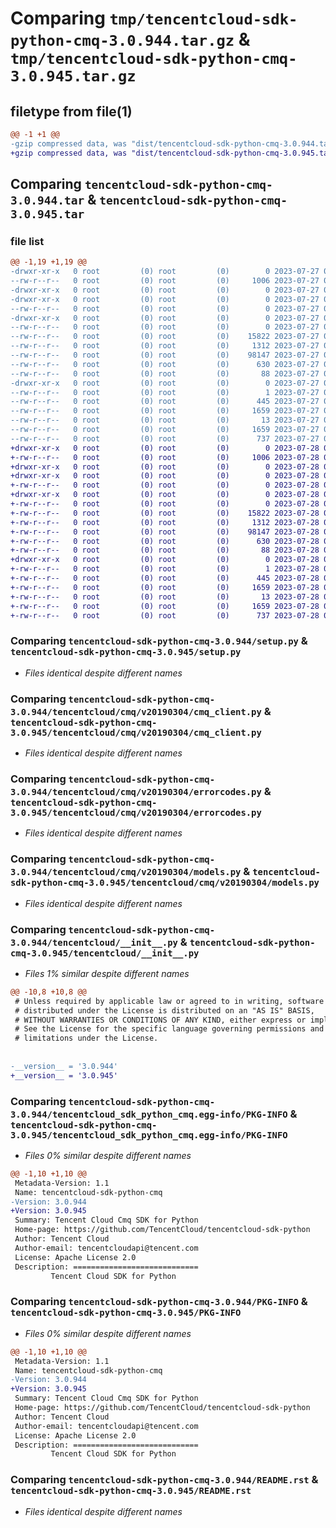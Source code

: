 # Comparing `tmp/tencentcloud-sdk-python-cmq-3.0.944.tar.gz` & `tmp/tencentcloud-sdk-python-cmq-3.0.945.tar.gz`

## filetype from file(1)

```diff
@@ -1 +1 @@
-gzip compressed data, was "dist/tencentcloud-sdk-python-cmq-3.0.944.tar", last modified: Thu Jul 27 02:12:35 2023, max compression
+gzip compressed data, was "dist/tencentcloud-sdk-python-cmq-3.0.945.tar", last modified: Fri Jul 28 00:25:02 2023, max compression
```

## Comparing `tencentcloud-sdk-python-cmq-3.0.944.tar` & `tencentcloud-sdk-python-cmq-3.0.945.tar`

### file list

```diff
@@ -1,19 +1,19 @@
-drwxr-xr-x   0 root         (0) root         (0)        0 2023-07-27 02:12:35.000000 tencentcloud-sdk-python-cmq-3.0.944/
--rw-r--r--   0 root         (0) root         (0)     1006 2023-07-27 02:12:35.000000 tencentcloud-sdk-python-cmq-3.0.944/setup.py
-drwxr-xr-x   0 root         (0) root         (0)        0 2023-07-27 02:12:35.000000 tencentcloud-sdk-python-cmq-3.0.944/tencentcloud/
-drwxr-xr-x   0 root         (0) root         (0)        0 2023-07-27 02:12:35.000000 tencentcloud-sdk-python-cmq-3.0.944/tencentcloud/cmq/
--rw-r--r--   0 root         (0) root         (0)        0 2023-07-27 02:12:35.000000 tencentcloud-sdk-python-cmq-3.0.944/tencentcloud/cmq/__init__.py
-drwxr-xr-x   0 root         (0) root         (0)        0 2023-07-27 02:12:35.000000 tencentcloud-sdk-python-cmq-3.0.944/tencentcloud/cmq/v20190304/
--rw-r--r--   0 root         (0) root         (0)        0 2023-07-27 02:12:35.000000 tencentcloud-sdk-python-cmq-3.0.944/tencentcloud/cmq/v20190304/__init__.py
--rw-r--r--   0 root         (0) root         (0)    15822 2023-07-27 02:12:35.000000 tencentcloud-sdk-python-cmq-3.0.944/tencentcloud/cmq/v20190304/cmq_client.py
--rw-r--r--   0 root         (0) root         (0)     1312 2023-07-27 02:12:35.000000 tencentcloud-sdk-python-cmq-3.0.944/tencentcloud/cmq/v20190304/errorcodes.py
--rw-r--r--   0 root         (0) root         (0)    98147 2023-07-27 02:12:35.000000 tencentcloud-sdk-python-cmq-3.0.944/tencentcloud/cmq/v20190304/models.py
--rw-r--r--   0 root         (0) root         (0)      630 2023-07-27 02:12:35.000000 tencentcloud-sdk-python-cmq-3.0.944/tencentcloud/__init__.py
--rw-r--r--   0 root         (0) root         (0)       88 2023-07-27 02:12:35.000000 tencentcloud-sdk-python-cmq-3.0.944/setup.cfg
-drwxr-xr-x   0 root         (0) root         (0)        0 2023-07-27 02:12:35.000000 tencentcloud-sdk-python-cmq-3.0.944/tencentcloud_sdk_python_cmq.egg-info/
--rw-r--r--   0 root         (0) root         (0)        1 2023-07-27 02:12:35.000000 tencentcloud-sdk-python-cmq-3.0.944/tencentcloud_sdk_python_cmq.egg-info/dependency_links.txt
--rw-r--r--   0 root         (0) root         (0)      445 2023-07-27 02:12:35.000000 tencentcloud-sdk-python-cmq-3.0.944/tencentcloud_sdk_python_cmq.egg-info/SOURCES.txt
--rw-r--r--   0 root         (0) root         (0)     1659 2023-07-27 02:12:35.000000 tencentcloud-sdk-python-cmq-3.0.944/tencentcloud_sdk_python_cmq.egg-info/PKG-INFO
--rw-r--r--   0 root         (0) root         (0)       13 2023-07-27 02:12:35.000000 tencentcloud-sdk-python-cmq-3.0.944/tencentcloud_sdk_python_cmq.egg-info/top_level.txt
--rw-r--r--   0 root         (0) root         (0)     1659 2023-07-27 02:12:35.000000 tencentcloud-sdk-python-cmq-3.0.944/PKG-INFO
--rw-r--r--   0 root         (0) root         (0)      737 2023-07-27 02:12:35.000000 tencentcloud-sdk-python-cmq-3.0.944/README.rst
+drwxr-xr-x   0 root         (0) root         (0)        0 2023-07-28 00:25:02.000000 tencentcloud-sdk-python-cmq-3.0.945/
+-rw-r--r--   0 root         (0) root         (0)     1006 2023-07-28 00:25:02.000000 tencentcloud-sdk-python-cmq-3.0.945/setup.py
+drwxr-xr-x   0 root         (0) root         (0)        0 2023-07-28 00:25:02.000000 tencentcloud-sdk-python-cmq-3.0.945/tencentcloud/
+drwxr-xr-x   0 root         (0) root         (0)        0 2023-07-28 00:25:02.000000 tencentcloud-sdk-python-cmq-3.0.945/tencentcloud/cmq/
+-rw-r--r--   0 root         (0) root         (0)        0 2023-07-28 00:25:02.000000 tencentcloud-sdk-python-cmq-3.0.945/tencentcloud/cmq/__init__.py
+drwxr-xr-x   0 root         (0) root         (0)        0 2023-07-28 00:25:02.000000 tencentcloud-sdk-python-cmq-3.0.945/tencentcloud/cmq/v20190304/
+-rw-r--r--   0 root         (0) root         (0)        0 2023-07-28 00:25:02.000000 tencentcloud-sdk-python-cmq-3.0.945/tencentcloud/cmq/v20190304/__init__.py
+-rw-r--r--   0 root         (0) root         (0)    15822 2023-07-28 00:25:02.000000 tencentcloud-sdk-python-cmq-3.0.945/tencentcloud/cmq/v20190304/cmq_client.py
+-rw-r--r--   0 root         (0) root         (0)     1312 2023-07-28 00:25:02.000000 tencentcloud-sdk-python-cmq-3.0.945/tencentcloud/cmq/v20190304/errorcodes.py
+-rw-r--r--   0 root         (0) root         (0)    98147 2023-07-28 00:25:02.000000 tencentcloud-sdk-python-cmq-3.0.945/tencentcloud/cmq/v20190304/models.py
+-rw-r--r--   0 root         (0) root         (0)      630 2023-07-28 00:25:02.000000 tencentcloud-sdk-python-cmq-3.0.945/tencentcloud/__init__.py
+-rw-r--r--   0 root         (0) root         (0)       88 2023-07-28 00:25:02.000000 tencentcloud-sdk-python-cmq-3.0.945/setup.cfg
+drwxr-xr-x   0 root         (0) root         (0)        0 2023-07-28 00:25:02.000000 tencentcloud-sdk-python-cmq-3.0.945/tencentcloud_sdk_python_cmq.egg-info/
+-rw-r--r--   0 root         (0) root         (0)        1 2023-07-28 00:25:02.000000 tencentcloud-sdk-python-cmq-3.0.945/tencentcloud_sdk_python_cmq.egg-info/dependency_links.txt
+-rw-r--r--   0 root         (0) root         (0)      445 2023-07-28 00:25:02.000000 tencentcloud-sdk-python-cmq-3.0.945/tencentcloud_sdk_python_cmq.egg-info/SOURCES.txt
+-rw-r--r--   0 root         (0) root         (0)     1659 2023-07-28 00:25:02.000000 tencentcloud-sdk-python-cmq-3.0.945/tencentcloud_sdk_python_cmq.egg-info/PKG-INFO
+-rw-r--r--   0 root         (0) root         (0)       13 2023-07-28 00:25:02.000000 tencentcloud-sdk-python-cmq-3.0.945/tencentcloud_sdk_python_cmq.egg-info/top_level.txt
+-rw-r--r--   0 root         (0) root         (0)     1659 2023-07-28 00:25:02.000000 tencentcloud-sdk-python-cmq-3.0.945/PKG-INFO
+-rw-r--r--   0 root         (0) root         (0)      737 2023-07-28 00:25:02.000000 tencentcloud-sdk-python-cmq-3.0.945/README.rst
```

### Comparing `tencentcloud-sdk-python-cmq-3.0.944/setup.py` & `tencentcloud-sdk-python-cmq-3.0.945/setup.py`

 * *Files identical despite different names*

### Comparing `tencentcloud-sdk-python-cmq-3.0.944/tencentcloud/cmq/v20190304/cmq_client.py` & `tencentcloud-sdk-python-cmq-3.0.945/tencentcloud/cmq/v20190304/cmq_client.py`

 * *Files identical despite different names*

### Comparing `tencentcloud-sdk-python-cmq-3.0.944/tencentcloud/cmq/v20190304/errorcodes.py` & `tencentcloud-sdk-python-cmq-3.0.945/tencentcloud/cmq/v20190304/errorcodes.py`

 * *Files identical despite different names*

### Comparing `tencentcloud-sdk-python-cmq-3.0.944/tencentcloud/cmq/v20190304/models.py` & `tencentcloud-sdk-python-cmq-3.0.945/tencentcloud/cmq/v20190304/models.py`

 * *Files identical despite different names*

### Comparing `tencentcloud-sdk-python-cmq-3.0.944/tencentcloud/__init__.py` & `tencentcloud-sdk-python-cmq-3.0.945/tencentcloud/__init__.py`

 * *Files 1% similar despite different names*

```diff
@@ -10,8 +10,8 @@
 # Unless required by applicable law or agreed to in writing, software
 # distributed under the License is distributed on an "AS IS" BASIS,
 # WITHOUT WARRANTIES OR CONDITIONS OF ANY KIND, either express or implied.
 # See the License for the specific language governing permissions and
 # limitations under the License.
 
 
-__version__ = '3.0.944'
+__version__ = '3.0.945'
```

### Comparing `tencentcloud-sdk-python-cmq-3.0.944/tencentcloud_sdk_python_cmq.egg-info/PKG-INFO` & `tencentcloud-sdk-python-cmq-3.0.945/tencentcloud_sdk_python_cmq.egg-info/PKG-INFO`

 * *Files 0% similar despite different names*

```diff
@@ -1,10 +1,10 @@
 Metadata-Version: 1.1
 Name: tencentcloud-sdk-python-cmq
-Version: 3.0.944
+Version: 3.0.945
 Summary: Tencent Cloud Cmq SDK for Python
 Home-page: https://github.com/TencentCloud/tencentcloud-sdk-python
 Author: Tencent Cloud
 Author-email: tencentcloudapi@tencent.com
 License: Apache License 2.0
 Description: ============================
         Tencent Cloud SDK for Python
```

### Comparing `tencentcloud-sdk-python-cmq-3.0.944/PKG-INFO` & `tencentcloud-sdk-python-cmq-3.0.945/PKG-INFO`

 * *Files 0% similar despite different names*

```diff
@@ -1,10 +1,10 @@
 Metadata-Version: 1.1
 Name: tencentcloud-sdk-python-cmq
-Version: 3.0.944
+Version: 3.0.945
 Summary: Tencent Cloud Cmq SDK for Python
 Home-page: https://github.com/TencentCloud/tencentcloud-sdk-python
 Author: Tencent Cloud
 Author-email: tencentcloudapi@tencent.com
 License: Apache License 2.0
 Description: ============================
         Tencent Cloud SDK for Python
```

### Comparing `tencentcloud-sdk-python-cmq-3.0.944/README.rst` & `tencentcloud-sdk-python-cmq-3.0.945/README.rst`

 * *Files identical despite different names*

